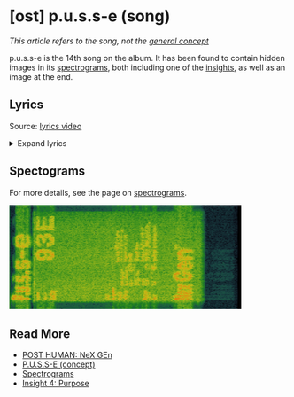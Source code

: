 # [ost] p.u.s.s-e (song)

*This article refers to the song, not the [general concept](../lore/pusse)*

p.u.s.s-e is the 14th song on the album. It has been found to contain hidden images in its [spectrograms](spectrograms),
both including one of the [insights](../lore/insights), as well as an image at the end.

## Lyrics

Source: [lyrics video](https://www.youtube.com/watch?v=J6b4fBX1ynQ)

<details class="lyrics">
<summary>Expand lyrics</summary>

```
i think the question on everyone’s lips is 
what would you do for p.u.s.s.-e?
the bloods on your hands
the bloods on your hands 
what would you do for p.u.s.s.-e?
```

</details>

## Spectograms

For more details, see the page on [spectrograms](spectrograms).

![img.png](../../Resources/music/spectrograms/spectogram_pusse_end.png)

## Read More

- [POST HUMAN: NeX GEn](ph-nex-gen)
- [P.U.S.S-E (concept)](../lore/pusse)
- [Spectrograms](spectrograms)
- [Insight 4: Purpose](../lore/insight4-vision)
